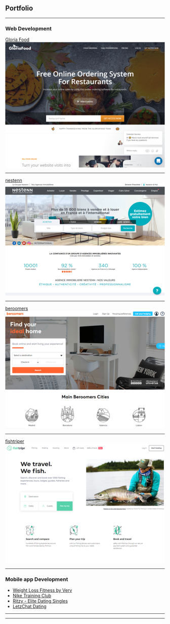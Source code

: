 ## Portfolio

---

### Web Development

[Gloria Food](https://www.gloriafood.com/)
<img src="images/gloriafood.png?raw=true"/>

---
[nestenn](https://nestenn.com/)
<img src="images/nestenn.png?raw=true"/>

---
[beroomers](https://www.beroomers.com/)
<img src="images/berromers.png?raw=true"/>

---
[fishtriper](https://www.fishtripr.com/)
<img src="images/fishtriper.png?raw=true"/>

---

### Mobile app Development

- [Weight Loss Fitness by Verv](https://apps.apple.com/us/app/weight-loss-fitness-by-verv/id1215301573)
- [Nike Training Club](https://apps.apple.com/us/app/nike-training-club/id301521403)
- [Ritzy - Elite Dating Singles](https://apps.apple.com/us/app/ritzy-elite-dating-singles/id1369461375)
- [LetzChat Dating](https://apps.apple.com/us/app/letzchat-dating-meet-more-singles-the-fun-way/id1212065169)

---




---
